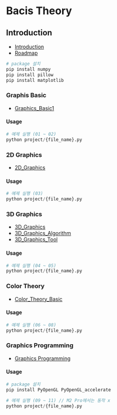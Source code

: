 # Bacis Theory

## Introduction
- [Introduction](./process/Basic_Theory_01.md)
- [Roadmap](./process/Basic_Theory_02.md)

```python
# package 설치
pip install numpy
pip install pillow
pip install matplotlib
```

### Graphis Basic
- [Graphics_Basic1](./process/Basic_Theory_03.md)

#### Usage
```python
# 예제 실행 (01 ~ 02)
python project/{file_name}.py
```

### 2D Graphics 
- [2D_Graphics](./process/Basic_Theory_04.md)

#### Usage
```python
# 예제 실행 (03)
python project/{file_name}.py
```

### 3D Graphics 
- [3D_Graphics](./process/Basic_Theory_05.md)
- [3D_Graphics_Algorithm](./process/Basic_Theory_06.md)
- [3D_Graphics_Tool](./process/Basic_Theory_07.md)

#### Usage
```python
# 예제 실행 (04 ~ 05)
python project/{file_name}.py
```

### Color Theory
- [Color_Theory_Basic](./process/Basic_Theory_08.md)

#### Usage
```python
# 예제 실행 (06 ~ 08)
python project/{file_name}.py
```

### Graphics Programming
- [Graphics Programming](./process/Basic_Theory_09.md)

#### Usage
```python
# package 설치
pip install PyOpenGL PyOpenGL_accelerate

# 예제 실행 (09 ~ 11) // M2 Pro에서는 동작 x
python project/{file_name}.py
```
